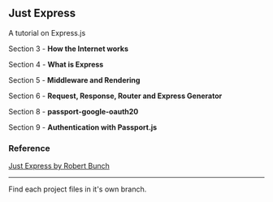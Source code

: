 ## Just Express
A tutorial on Express.js

Section 3 - **How the Internet works**

Section 4 - **What is Express**

Section 5 - **Middleware and Rendering**

Section 6 - **Request, Response, Router and Express Generator**

Section 8 - **passport-google-oauth20**

Section 9 - **Authentication with Passport.js**

### Reference
[Just Express by Robert Bunch](https://practifitraining.udemy.com/course/just-express-with-a-bunch-of-node-and-http-in-detail)


---

Find each project files in it's own branch.

